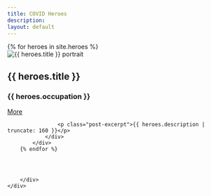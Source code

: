 ```yaml
---
title: COVID Heroes
description: 
layout: default
---
```


<section class="usa-graphic-list usa-section">
	<div class="grid-container">
		<div class="usa-graphic-list__row grid-row">
		{% for heroes in site.heroes %}
			<div class="usa-media-block">
				<img class="usa-media-block__img" src="{{ heroes.portrait | prepend: site.baseurl }}" alt="{{ heroes.title }} portrait" />
				<div class="usa-media-block__body">
					<h2 class="usa-graphic-list__heading">{{ heroes.title }}</h2>
					<h3>{{ heroes.occupation }}</h3>
					<a href="{{ heroes.url | prepend: site.baseurl }}">More</a>
					
					<p class="post-excerpt">{{ heroes.description | truncate: 160 }}</p>
				</div>
			</div>
		{% endfor %}
		
		
		
		
		</div>
	</div>
</section>
